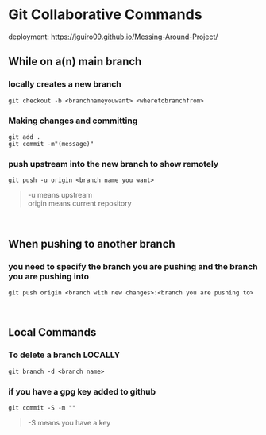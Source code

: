 # Git Collaborative Commands

deployment: https://jguiro09.github.io/Messing-Around-Project/

## While on a(n) main branch

### **locally creates a new branch**

```git checkout -b <branchnameyouwant> <wheretobranchfrom>```

### **Making changes and committing**
```git add .```  
```git commit -m"(message)"```  
### **push upstream into the new branch to show remotely**
```git push -u origin <branch name you want>```
>-u means upstream  
>origin means current repository  

<br>

## When pushing to another branch

### **you need to specify the branch you are pushing and the branch you are pushing into**   
```git push origin <branch with new changes>:<branch you are pushing to>```

<br>

## Local Commands

### **To delete a branch LOCALLY**
``git branch -d <branch name>``

### **if you have a gpg key added to github**
``git commit -S -m ""  ``  
>-S means you have a key
